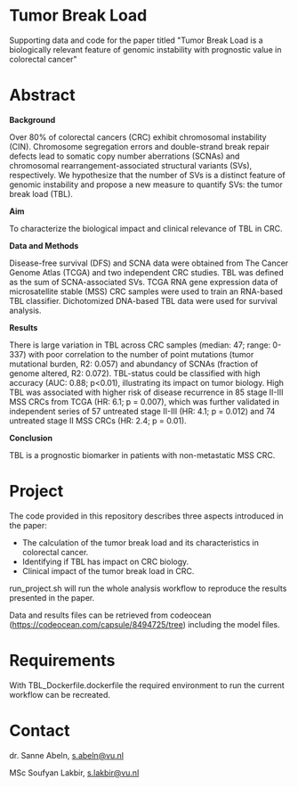 # Tumor Break Load
Supporting data and code for the paper titled "Tumor Break Load is a biologically relevant feature of genomic instability with prognostic value in colorectal cancer"

# Abstract
**Background**

Over 80% of colorectal cancers (CRC) exhibit chromosomal instability (CIN). Chromosome segregation errors and double-strand break repair defects lead to somatic copy number aberrations (SCNAs) and chromosomal rearrangement-associated structural variants (SVs), respectively. We hypothesize that the number of SVs is a distinct feature of genomic instability and propose a new measure to quantify SVs: the tumor break load (TBL).

**Aim** 

To characterize the biological impact and clinical relevance of TBL in CRC.

**Data and Methods** 

Disease-free survival (DFS) and SCNA data were obtained from The Cancer Genome Atlas (TCGA) and two independent CRC studies. TBL was defined as the sum of SCNA-associated SVs. TCGA RNA gene expression data of microsatellite stable (MSS) CRC samples were used to train an RNA-based TBL classifier. Dichotomized DNA-based TBL data were used for survival analysis.

**Results**

There is large variation in TBL across CRC samples (median: 47; range: 0-337) with poor correlation to the number of point mutations (tumor mutational burden, R2: 0.057) and abundancy of SCNAs (fraction of genome altered, R2: 0.072). TBL-status could be classified with high accuracy (AUC: 0.88; p<0.01), illustrating its impact on tumor biology. High TBL was associated with higher risk of disease recurrence in 85 stage II-III MSS CRCs from TCGA (HR: 6.1; p = 0.007), which was further validated in independent series of 57 untreated stage II-III (HR: 4.1; p = 0.012) and 74 untreated stage II MSS CRCs (HR: 2.4; p = 0.01).

**Conclusion**

TBL is a prognostic biomarker in patients with non-metastatic MSS CRC.

# Project
The code provided in this repository describes three aspects introduced in the paper:
  - The calculation of the tumor break load and its characteristics in colorectal cancer.
  - Identifying if TBL has impact on CRC biology. 
  - Clinical impact of the tumor break load in CRC.
  
run_project.sh will run the whole analysis workflow to reproduce the results presented in the paper.

Data and results files can be retrieved from codeocean (https://codeocean.com/capsule/8494725/tree) including the model files.

# Requirements
With TBL_Dockerfile.dockerfile the required environment to run the current workflow can be recreated.

# Contact
dr. Sanne Abeln, s.abeln@vu.nl

MSc Soufyan Lakbir, s.lakbir@vu.nl
